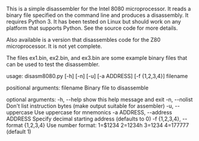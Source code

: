 This is a simple disassembler for the Intel 8080 microprocessor. It
reads a binary file specified on the command line and produces a
disassembly. It requires Python 3. It has been tested on Linux but
should work on any platform that supports Python. See the source code
for more details.

Also available is a version that disassembles code for the Z80
microprocessor. It is not yet complete.

The files ex1.bin, ex2.bin, and ex3.bin are some example binary files
that can be used to test the disassembler.

usage: disasm8080.py [-h] [-n] [-u] [-a ADDRESS] [-f {1,2,3,4}] filename

positional arguments:
  filename              Binary file to disassemble

optional arguments:
  -h, --help            show this help message and exit
  -n, --nolist          Don't list instruction bytes (make output suitable for
                        assembler)
  -u, --uppercase       Use uppercase for mnemonics
  -a ADDRESS, --address ADDRESS
                        Specify decimal starting address (defaults to 0)
  -f {1,2,3,4}, --format {1,2,3,4}
                        Use number format: 1=$1234 2=1234h 3=1234 4=177777
                        (default 1)

